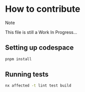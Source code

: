 # How to contribute

> [!NOTE]
> This file is still a Work In Progress...

## Setting up codespace

```bash
pnpm install
```

## Running tests

```bash
nx affected -t lint test build
```
